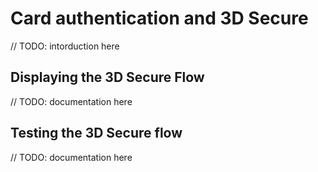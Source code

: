 # Card authentication and 3D Secure

// TODO: intorduction here

## Displaying the 3D Secure Flow

// TODO: documentation here

## Testing the 3D Secure flow

// TODO: documentation here
